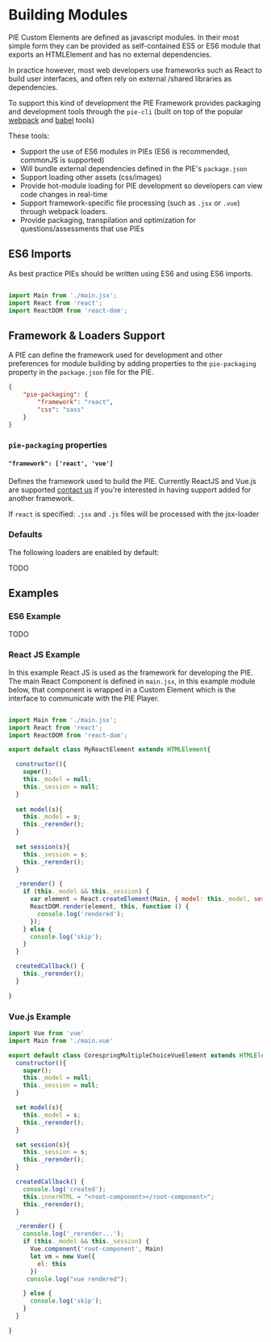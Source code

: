 # Building Modules

PIE Custom Elements are defined as javascript modules. In their most simple form they can be provided as self-contained ES5 or ES6 module that exports an HTMLElement and has no external dependencies.

In practice however, most web developers use frameworks such as React to build user interfaces, and often rely on external /shared libraries as dependencies.

To support this kind of development the PIE Framework provides packaging and development tools through the `pie-cli` (built on top of the popular [webpack](https://webpack.github.io/) and [babel](https://babeljs.io) tools)

These tools:

 - Support the use of ES6 modules in PIEs (ES6 is recommended, commonJS is supported)
 - Will bundle external dependencies defined in the PIE's `package.json`
 - Support loading other assets (css/images)
 - Provide hot-module loading for PIE development so developers can view code changes in real-time
 - Support framework-specific file processing (such as `.jsx` or `.vue`) through webpack loaders.
 - Provide packaging, transpilation and optimization for questions/assessments that use PIEs

## ES6 Imports

As best practice PIEs should be written using ES6 and using ES6 imports. 

```javascript

import Main from './main.jsx';
import React from 'react';
import ReactDOM from 'react-dom';

```

## Framework & Loaders Support

A PIE can define the framework used for development and other preferences for module building by adding properties to the `pie-packaging` property in the `package.json` file for the PIE. 


```json
{
    "pie-packaging": {
        "framework": "react",
        "css": "sass"
    }
}
```

### `pie-packaging` properties

#### `"framework": ['react', 'vue'] `

Defines the framework used to build the PIE. Currently ReactJS and Vue.js are supported [contact us](evan@corespring.org) if you're interested in having support added for another framework. 

If `react` is specified: `.jsx` and `.js` files will be processed with the jsx-loader

### Defaults

The following loaders are enabled by default:

TODO



## Examples

### ES6 Example

TODO

### React JS Example

In this example React JS is used as the framework for developing the PIE.
The main React Component is defined in `main.jsx`, in this example module below, that component is wrapped in a Custom Element which is the interface to communicate with the PIE Player. 

```javascript

import Main from './main.jsx';
import React from 'react';
import ReactDOM from 'react-dom';

export default class MyReactElement extends HTMLElement{

  constructor(){
    super();
    this._model = null;
    this._session = null;
  }
  
  set model(s){
    this._model = s;
    this._rerender();
  }
  
  set session(s){
    this._session = s;
    this._rerender();
  }

  _rerender() {
    if (this._model && this._session) {
      var element = React.createElement(Main, { model: this._model, session: this._session });
      ReactDOM.render(element, this, function () {
        console.log('rendered');
      });
    } else {
      console.log('skip');
    }
  }

  createdCallback() {
    this._rerender();
  }

}

```

### Vue.js Example

```javascript
import Vue from 'vue'
import Main from './main.vue'

export default class CorespringMultipleChoiceVueElement extends HTMLElement{
  constructor(){
    super();
    this._model = null;
    this._session = null;
  }

  set model(s){
    this._model = s;
    this._rerender();
  }

  set session(s){
    this._session = s;
    this._rerender();
  }

  createdCallback() {
    console.log('created');
    this.innerHTML = "<root-component></root-component>";
    this._rerender();
  }

  _rerender() {
    console.log('_rerender...');
    if (this._model && this._session) {
      Vue.component('root-component', Main)
      let vm = new Vue({
        el: this
      })
     console.log("vue rendered");

    } else {
      console.log('skip');
    }
  }

}
```


